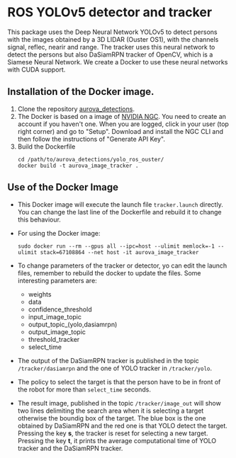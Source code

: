 # ROS YOLOv5 detector and tracker

This package uses the Deep Neural Network YOLOv5 to detect persons with the images obtained by a 3D LIDAR (Ouster OS1), with the channels signal, reflec, nearir and range. The tracker uses this neural network to detect the persons but also DaSiamRPN tracker of OpenCV, which is a Siamese Neural Network. We create a Docker to use these neural networks with CUDA support.

## Installation of the Docker image.
1. Clone the repository [aurova_detections](https://github.com/AUROVA-LAB/aurova_detections).
2. The Docker is based on a image of [NVIDIA NGC](https://catalog.ngc.nvidia.com/). You need to create an account if you haven't one. When you are logged, click in your user (top right corner) and go to "Setup". Download and install the NGC CLI and then follow the instructions of "Generate API Key".
3. Build the Dockerfile
	```	
	cd /path/to/aurova_detections/yolo_ros_ouster/
	docker build -t aurova_image_tracker .
	```

## Use of the Docker Image
- This Docker image will execute the launch file `tracker.launch` directly. You can change the last line of the Dockerfile and rebuild it to change this behaviour.

- For using the Docker image:
	```
	sudo docker run --rm --gpus all --ipc=host --ulimit memlock=-1 --ulimit stack=67108864 --net host -it aurova_image_tracker
	```

- To change parameters of the tracker or detector, yo can edit the launch files, remember to rebuild the docker to update the files. Some interesting parameters are: 
	- weights
	- data
	- confidence_threshold
	- input_image_topic
	- output_topic_(yolo,dasiamrpn)
	- output_image_topic
	- threshold_tracker
	- select_time

- The output of the DaSiamRPN tracker is published in the topic `/tracker/dasiamrpn` and the one of YOLO tracker in `/tracker/yolo`.

- The policy to select the target is that the person have to be in front of the robot for more than `select_time` seconds. 

- The result image, published in the topic `/tracker/image_out` will show two lines delimiting the search area when it is selecting a target otherwise the boundig box of the target. The blue box is the one obtained by DaSiamRPN and the red one is that YOLO detect the target. Pressing the key **s**, the tracker is reset for selecting a new target. Pressing the key **t**, it prints the average computational time of YOLO tracker and the DaSiamRPN tracker.

